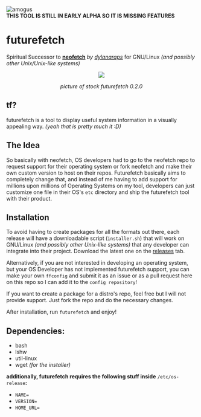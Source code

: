 ![amogus](https://github.com/itsnotAZ/futurefetch/assets/155894291/ef7aa044-51c9-4781-aec7-0ee89514e9f8)\
**THIS TOOL IS STILL IN EARLY ALPHA SO IT IS MISSING FEATURES**

# futurefetch
Spiritual Successor to **[neofetch](https://github.com/dylanaraps/neofetch)** *by [dylanaraps](https://github.com/dylanaraps)* for GNU/Linux *(and possibly other Unix/Unix-like systems)*

<p align="center"><img src="https://github.com/itsnotAZ/futurefetch/assets/155894291/05d63241-3287-4e41-9919-de526574275b" /></p>
<p align="center"><em>picture of stock futurefetch 0.2.0</em></p>

## tf?
futurefetch is a tool to display useful system information in a visually appealing way. *(yeah that is pretty much it :D)*

## The Idea
So basically with neofetch, OS developers had to go to the neofetch repo to request support for their operating system or fork neofetch and make their own custom version to host on their repos. Futurefetch basically aims to completely change that, and instead of me having to add support for millions upon millions of Operating Systems on my tool, developers can just customize one file in their OS's `etc` directory and ship the futurefetch tool with their product. 

## Installation
To avoid having to create packages for all the formats out there, each release will have a downloadable script (`installer.sh`) that will work on GNU/Linux *(and possibly other Unix-like systems)* that any developer can integrate into their project. Download the latest one on the [releases](https://github.com/itsnotAZ/futurefetch/releases) tab.

Alternatively, if you are not interested in developing an operating system, but your OS Developer has not implemented futurefetch support, you can make your own `ffconfig` and submit it as an issue or as a pull request here on this repo so I can add it to the `config repository`!

If you want to create a package for a distro's repo, feel free but I will not provide support. Just fork the repo and do the necessary changes.

After installation, run `futurefetch` and enjoy!

## Dependencies:

- bash
- lshw
- util-linux
- wget *(for the installer)*

**additionally, futurefetch requires the following stuff inside** `/etc/os-release`**:**

- `NAME=`
- `VERSION=`
- `HOME_URL=`
